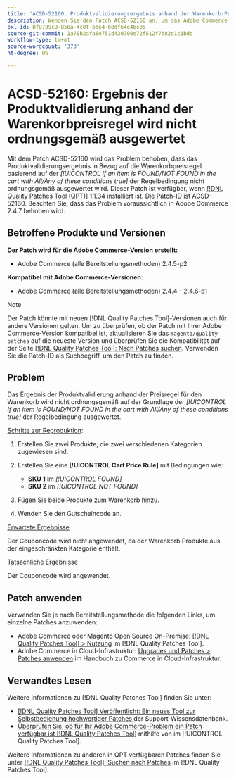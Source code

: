 ```yaml
---
title: 'ACSD-52160: Produktvalidierungsergebnis anhand der Warenkorb-Preisregel'
description: Wenden Sie den Patch ACSD-52160 an, um das Adobe Commerce-Problem zu beheben, bei dem das Ergebnis der Produktvalidierung anhand der Warenkorbpreisregel basierend auf der Regelbedingung *[!UICONTROL If an item is FOUND/NOT FOUND in the cart with All/Any of these conditions true]* nicht ordnungsgemäß bewertet wird.
exl-id: 8f8799c9-850a-4c8f-bde4-68df64e46c85
source-git-commit: 1a78b2afa6e751d430700e72f512f7d82d1c1bdd
workflow-type: tm+mt
source-wordcount: '373'
ht-degree: 0%

---
```


# ACSD-52160: Ergebnis der Produktvalidierung anhand der Warenkorbpreisregel wird nicht ordnungsgemäß ausgewertet

Mit dem Patch ACSD-52160 wird das Problem behoben, dass das Produktvalidierungsergebnis in Bezug auf die Warenkorbpreisregel basierend auf der *[!UICONTROL If an item is FOUND/NOT FOUND in the cart with All/Any of these conditions true]* der Regelbedingung nicht ordnungsgemäß ausgewertet wird. Dieser Patch ist verfügbar, wenn [[!DNL Quality Patches Tool (QPT)]](https://experienceleague.adobe.com/de/docs/commerce-knowledge-base/kb/announcements/commerce-announcements/magento-quality-patches-released-new-tool-to-self-serve-quality-patches) 1.1.34 installiert ist. Die Patch-ID ist ACSD-52160. Beachten Sie, dass das Problem voraussichtlich in Adobe Commerce 2.4.7 behoben wird.

## Betroffene Produkte und Versionen

**Der Patch wird für die Adobe Commerce-Version erstellt:**

* Adobe Commerce (alle Bereitstellungsmethoden) 2.4.5-p2

**Kompatibel mit Adobe Commerce-Versionen:**

* Adobe Commerce (alle Bereitstellungsmethoden) 2.4.4 - 2.4.6-p1

>[!NOTE]
>
>Der Patch könnte mit neuen [!DNL Quality Patches Tool]-Versionen auch für andere Versionen gelten. Um zu überprüfen, ob der Patch mit Ihrer Adobe Commerce-Version kompatibel ist, aktualisieren Sie das `magento/quality-patches` auf die neueste Version und überprüfen Sie die Kompatibilität auf der Seite [[!DNL Quality Patches Tool]: Nach Patches suchen](https://experienceleague.adobe.com/tools/commerce-quality-patches/index.html?lang=de). Verwenden Sie die Patch-ID als Suchbegriff, um den Patch zu finden.

## Problem

Das Ergebnis der Produktvalidierung anhand der Preisregel für den Warenkorb wird nicht ordnungsgemäß auf der Grundlage der *[!UICONTROL If an item is FOUND/NOT FOUND in the cart with All/Any of these conditions true]* der Regelbedingung ausgewertet.

<u>Schritte zur Reproduktion</u>:

1. Erstellen Sie zwei Produkte, die zwei verschiedenen Kategorien zugewiesen sind.
1. Erstellen Sie eine **[!UICONTROL Cart Price Rule]** mit Bedingungen wie:

   * **SKU 1** im *[!UICONTROL FOUND]*
   * **SKU 2** im *[!UICONTROL NOT FOUND]*

1. Fügen Sie beide Produkte zum Warenkorb hinzu.
1. Wenden Sie den Gutscheincode an.

<u>Erwartete Ergebnisse</u>

Der Couponcode wird nicht angewendet, da der Warenkorb Produkte aus der eingeschränkten Kategorie enthält.

<u>Tatsächliche Ergebnisse</u>

Der Couponcode wird angewendet.

## Patch anwenden

Verwenden Sie je nach Bereitstellungsmethode die folgenden Links, um einzelne Patches anzuwenden:

* Adobe Commerce oder Magento Open Source On-Premise: [[!DNL Quality Patches Tool] > Nutzung](/help/tools/quality-patches-tool/usage.md) im [!DNL Quality Patches Tool].
* Adobe Commerce in Cloud-Infrastruktur: [Upgrades und Patches > Patches anwenden](https://experienceleague.adobe.com/docs/commerce-cloud-service/user-guide/develop/upgrade/apply-patches.html?lang=de) im Handbuch zu Commerce in Cloud-Infrastruktur.

## Verwandtes Lesen

Weitere Informationen zu [!DNL Quality Patches Tool] finden Sie unter:

* [[!DNL Quality Patches Tool] Veröffentlicht: Ein neues Tool zur Selbstbedienung hochwertiger Patches ](https://experienceleague.adobe.com/de/docs/commerce-knowledge-base/kb/announcements/commerce-announcements/magento-quality-patches-released-new-tool-to-self-serve-quality-patches) der Support-Wissensdatenbank.
* [Überprüfen Sie, ob für Ihr Adobe Commerce-Problem ein Patch verfügbar ist [!DNL Quality Patches Tool]](/help/tools/quality-patches-tool/patches-available-in-qpt/check-patch-for-magento-issue-with-magento-quality-patches.md) mithilfe von im [!UICONTROL Quality Patches Tool].


Weitere Informationen zu anderen in QPT verfügbaren Patches finden Sie unter [[!DNL Quality Patches Tool]: Suchen nach Patches](<https://experienceleague.adobe.com/tools/commerce-quality-patches/index.html?lang=de>) im [!DNL Quality Patches Tool].
